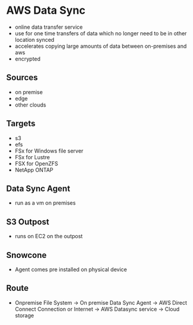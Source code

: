 # AWS Data Sync
- online data transfer service
- use for one time transfers of data which no longer need to be in other location synced
- accelerates copying large amounts of data between on-premises and aws
- encrypted
## Sources
- on premise
- edge
- other clouds
## Targets
- s3
- efs
- FSx for Windows file server
- FSx for Lustre
- FSX for OpenZFS
- NetApp ONTAP

## Data Sync Agent
- run as a vm on premises
## S3 Outpost
- runs on EC2 on the outpost
## Snowcone
- Agent comes pre installed on physical device

## Route
- Onpremise File System -> On premise Data Sync Agent -> AWS Direct Connect Connection or Internet -> AWS Datasync service -> Cloud storage 